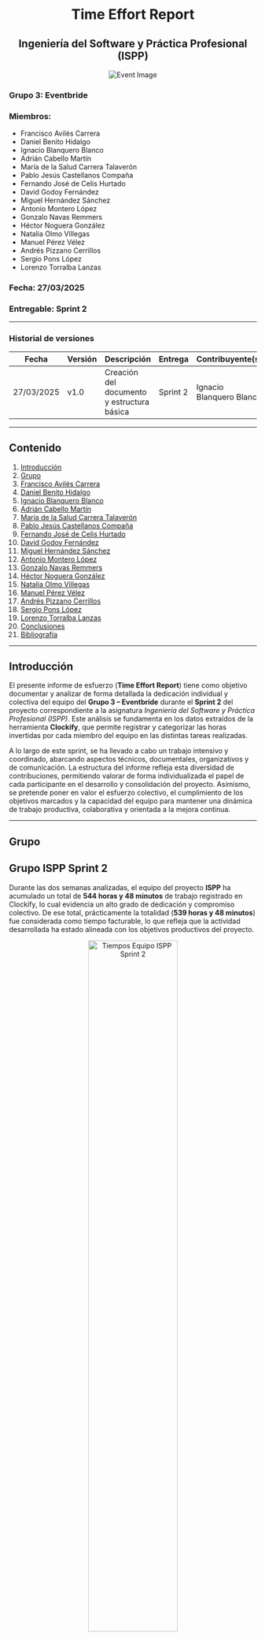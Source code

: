 # <center>Time Effort Report</center>
## <center>Ingeniería del Software y Práctica Profesional (ISPP)</center>
<center><img src="https://iili.io/3BcQ3YJ.md.png" alt="Event Image"></center>

### Grupo 3: Eventbride

### Miembros:
- Francisco Avilés Carrera
- Daniel Benito Hidalgo
- Ignacio Blanquero Blanco
- Adrián Cabello Martín
- María de la Salud Carrera Talaverón
- Pablo Jesús Castellanos Compaña
- Fernando José de Celis Hurtado
- David Godoy Fernández
- Miguel Hernández Sánchez
- Antonio Montero López
- Gonzalo Navas Remmers
- Héctor Noguera González
- Natalia Olmo Villegas
- Manuel Pérez Vélez
- Andrés Pizzano Cerrillos
- Sergio Pons López
- Lorenzo Torralba Lanzas

### Fecha: 27/03/2025

### Entregable: Sprint 2

---

### Historial de versiones

| Fecha      | Versión | Descripción                                | Entrega  | Contribuyente(s)                    |
|------------|---------|--------------------------------------------|----------|-------------------------------------|
| 27/03/2025 | v1.0    | Creación del documento y estructura básica | Sprint 2 | Ignacio Blanquero Blanco |

---

## Contenido
1. [Introducción](#intro)
2. [Grupo](#group)
3. [Francisco Avilés Carrera](#id1)
4. [Daniel Benito Hidalgo](#id2)
5. [Ignacio Blanquero Blanco](#id3)
6. [Adrián Cabello Martín](#id4)
7. [María de la Salud Carrera Talaverón](#id5)
8. [Pablo Jesús Castellanos Compaña](#id6)
9. [Fernando José de Celis Hurtado](#id7)
10. [David Godoy Fernández](#id8)
11. [Miguel Hernández Sánchez](#id9)
12. [Antonio Montero López](#id10)
13. [Gonzalo Navas Remmers](#id11)
14. [Héctor Noguera González](#id12)
15. [Natalia Olmo Villegas](#id13)
16. [Manuel Pérez Vélez](#id14)
17. [Andrés Pizzano Cerrillos](#id15)
18. [Sergio Pons López](#id16)
19. [Lorenzo Torralba Lanzas](#id17)
20. [Conclusiones](#concl)
21. [Bibliografía](#bib)

---

<div id='intro'></div>

## Introducción

El presente informe de esfuerzo (**Time Effort Report**) tiene como objetivo documentar y analizar de forma detallada la dedicación individual y colectiva del equipo del **Grupo 3 – Eventbride** durante el **Sprint 2** del proyecto correspondiente a la asignatura *Ingeniería del Software y Práctica Profesional (ISPP)*. Este análisis se fundamenta en los datos extraídos de la herramienta **Clockify**, que permite registrar y categorizar las horas invertidas por cada miembro del equipo en las distintas tareas realizadas.

A lo largo de este sprint, se ha llevado a cabo un trabajo intensivo y coordinado, abarcando aspectos técnicos, documentales, organizativos y de comunicación. La estructura del informe refleja esta diversidad de contribuciones, permitiendo valorar de forma individualizada el papel de cada participante en el desarrollo y consolidación del proyecto. Asimismo, se pretende poner en valor el esfuerzo colectivo, el cumplimiento de los objetivos marcados y la capacidad del equipo para mantener una dinámica de trabajo productiva, colaborativa y orientada a la mejora continua.

---

<div id='group'></div>

## Grupo

## Grupo ISPP Sprint 2

Durante las dos semanas analizadas, el equipo del proyecto **ISPP** ha acumulado un total de **544 horas y 48 minutos** de trabajo registrado en Clockify, lo cual evidencia un alto grado de dedicación y compromiso colectivo. De ese total, prácticamente la totalidad (**539 horas y 48 minutos**) fue considerada como tiempo facturable, lo que refleja que la actividad desarrollada ha estado alineada con los objetivos productivos del proyecto.

<p align="center">
  <img src="https://iili.io/3uIeeUb.md.png" alt="Tiempos Equipo ISPP Sprint 2" style="width: 60%">
</p>
<p align="center"><strong>Imagen 1: Tiempos totales del equipo – Sprint 2</strong></p>


En términos de naturaleza de las tareas, el equipo ha abordado una amplia gama de actividades:

- **Desarrollo de funcionalidades (features):** destacan tareas como la gestión de planes premium y freemium, el control de accesos, la gestión de listas de invitados, cancelaciones de servicios, chat, workflows y soporte técnico. Estas tareas han sido prioritarias y reflejan el avance funcional del producto.

- **Documentación:** se ha realizado una labor extensa en la elaboración y actualización de documentos clave como presentaciones, acuerdos de compromiso, condiciones de uso, métricas, evaluaciones de rendimiento y documentos internos de coordinación.

- **Actividades de marketing:** se ha trabajado activamente en la creación de contenido para redes sociales, vídeos demostrativos, storyboard de presentaciones y diálogos para demos, evidenciando un esfuerzo significativo en la difusión y visibilidad del proyecto.

- **Reuniones y coordinación:** se han registrado numerosas reuniones generales, de subgrupos, de jefes, de reestimación de sprint y de planificación, reflejando una dinámica organizativa sólida y continua.

- **Tareas de soporte y testing:** se ha dedicado tiempo al testing del sistema, la validación de formularios, corrección de errores en despliegue y ajustes de UI, garantizando así la calidad del producto.

- **Tareas académicas y de formación:** se han incluido sesiones de clase, visualización de píldoras teóricas y actividades de revisión conjunta, integrando el desarrollo del proyecto con el componente formativo.

Finalmente, cabe destacar el tiempo invertido en la preparación de entregables y presentaciones clave, así como en la gestión del feedback, lo cual ha permitido mantener una visión iterativa del progreso y fomentar la mejora continua.

En conclusión, el equipo ISPP ha demostrado una excelente organización y una implicación global sobresaliente, distribuyendo su tiempo de manera equilibrada entre desarrollo técnico, gestión documental, marketing y coordinación. El rendimiento global durante este periodo ha sido muy elevado, reflejando un entorno de trabajo activo, productivo y colaborativo.

---

<div id='id1'></div>

## Francisco Avilés Carrera

**Periodo de análisis:** 14/03/2025 – 28/03/2025  
**Horas totales registradas:** 31 horas, 25 minutos y 18 segundos

<p align="center">
  <img src="https://iili.io/3uzUuX2.md.png" alt="Tiempos Francisco Avilés Carrera" style="width: 45%">
</p>
<p align="center"><strong>Imagen 2: Tiempos Francisco Avilés Carrera</strong></p>

Francisco Avilés Carrera ha desempeñado un papel activo y equilibrado durante el Sprint 2 del proyecto ISPP, combinando tareas técnicas, coordinación de equipo, documentación y participación en reuniones. Su versatilidad le ha permitido intervenir eficazmente en distintas áreas del proyecto, contribuyendo tanto a los entregables funcionales como a la gestión organizativa del grupo.

Desde el punto de vista técnico, ha trabajado en funcionalidades relevantes como la edición de perfil y la reserva de contratación de servicios. Su implicación en estas tareas, llevadas a cabo de forma fragmentada pero constante, ha sido esencial para el desarrollo del backend de la plataforma y su integración con el frontend.

En lo que respecta a documentación, ha invertido numerosas horas en la corrección y revisión de documentos clave del proyecto. Ha actualizado la presentación, trabajado en la evaluación del rendimiento y revisado informes como el _"costsAnalysis.md"_ y el _"Deliverable Failure Conditions"_. Esta labor demuestra una preocupación clara por la coherencia, el detalle y la calidad de los textos que respaldan el trabajo del equipo.

Además, Francisco ha tenido un rol destacado en la coordinación interna, participando activamente en el reparto de tareas. Su labor organizativa ha sido fundamental para el buen avance del sprint, asegurando que cada miembro del equipo tuviera asignaciones claras y tiempos equilibrados.

Ha asistido de forma continuada a todas las reuniones del grupo, incluidas aquellas destinadas a planificación, revisión y toma de decisiones estratégicas. Su presencia constante en estos encuentros denota un alto nivel de compromiso con la dinámica colaborativa del equipo.

Asimismo, ha participado en píldoras educativas y sesiones formativas relacionadas con la estimación de costes, _testing_ y acuerdos con el cliente, lo que evidencia su interés por ampliar su visión del proyecto y aplicar este conocimiento en tareas concretas.

**En conclusión**, Francisco Avilés Carrera ha contribuido de forma significativa al sprint desde múltiples frentes, combinando con eficacia sus capacidades técnicas, organizativas y documentales. Su trabajo ha sido clave para mantener el orden, la calidad y la fluidez del desarrollo del proyecto.


<div id='id2'></div>

## Daniel Benito Hidalgo

**Periodo de análisis:** 14/03/2025 – 28/03/2025  
**Horas totales registradas:** 31 horas, 35 minutos y 14 segundos

<p align="center">
  <img src="https://iili.io/3uz6vat.md.png" alt="Tiempos Daniel Benito Hidalgo" style="width: 45%">
</p>
<p align="center"><strong>Imagen 3: Tiempos Daniel Benito Hidalgo</strong></p>

Daniel Benito Hidalgo ha mantenido una participación destacada y multifacética durante el Sprint 2 del proyecto ISPP, con un fuerte enfoque en la preparación de presentaciones, tareas de marketing y documentación. Su perfil comunicativo y organizativo ha sido esencial para transmitir los avances del equipo de forma clara y profesional, tanto interna como externamente.

Una parte considerable de su dedicación se ha centrado en la preparación de la presentación del sprint, tanto a nivel de contenido como en su exposición. Ha invertido tiempo en ensayar el _"killer opener"_, realizar y actualizar las diapositivas, y coordinar aspectos visuales y narrativos del material presentado. Esta preparación rigurosa ha permitido al equipo transmitir los resultados del sprint de forma efectiva.

En el ámbito del marketing, Daniel ha sido uno de los principales impulsores de la elaboración del storyboard y de la grabación de vídeos demostrativos. Ha trabajado en tareas como la creación del diálogo de la demo y la grabación de vídeos promocionales, mostrando una clara orientación hacia la comunicación visual y el impacto del producto en su presentación pública.

Asimismo, ha contribuido de manera significativa a la documentación del proyecto, redactando acuerdos y evaluaciones de usuarios piloto, así como elaborando presentaciones intermedias y materiales de apoyo. También ha estado involucrado en la creación y análisis de encuestas para usuarios piloto, lo que evidencia su compromiso con la mejora continua del producto a través del _feedback_.

Desde el punto de vista técnico, ha realizado tareas específicas como la inclusión de SonarQube en el proyecto y la configuración de archivos `.properties` y `.yml`, demostrando una base técnica sólida que complementa su perfil comunicativo.

En cuanto a coordinación, ha estado presente en las reuniones de grupo, tanto de planificación como de seguimiento. Su implicación en estas sesiones ha sido clave para mantener la cohesión entre las áreas del equipo y facilitar una ejecución fluida de las tareas.

**En conclusión**, Daniel Benito Hidalgo ha desempeñado un papel esencial en el área de comunicación del proyecto, sin dejar de lado tareas técnicas y organizativas. Su capacidad para articular ideas, representar al equipo y mantener un flujo constante de documentación ha sido crucial para la proyección y estructuración del sprint.

<div id='id3'></div>

## Ignacio Blanquero Blanco

**Periodo de análisis:** 14/03/2025 – 28/03/2025  
**Horas totales registradas:** 24 horas, 27 minutos y 50 segundos

<p align="center">
  <img src="https://iili.io/3uzLAlV.md.png" alt="Tiempos Ignacio Blanquero Blanco" style="width: 45%">
</p>
<p align="center"><strong>Imagen 4: Tiempos Ignacio Blanquero Blanco</strong></p>

Ignacio Blanquero Blanco ha mantenido una participación constante y enfocada durante el Sprint 2 del proyecto ISPP, con especial dedicación a la documentación del proyecto y al desarrollo técnico de funcionalidades relacionadas con el mapa interactivo, el _testing_ del sistema y la gestión del conocimiento del equipo. Su trabajo ha estado marcado por una actitud meticulosa y un compromiso con la calidad de los entregables.

En el plano técnico, ha sido responsable de la implementación de la funcionalidad de mapas, a la que ha dedicado varias sesiones intensivas que abarcaron desde el desarrollo inicial hasta su finalización. Asimismo, ha realizado tareas de _testing_ del sistema, asegurando la funcionalidad y estabilidad de las características desarrolladas, con pruebas distribuidas en distintas franjas horarias, lo que evidencia un enfoque metódico y progresivo.

Su implicación con la documentación ha sido notable. Ha trabajado en la elaboración del informe de uso de la inteligencia artificial, la actualización de actas de reuniones y la redacción del informe de esfuerzo (_Time Effort Report_) correspondiente a la mitad del sprint. Además, ha colaborado en la actualización de documentos técnicos como el _Knowledge Base Report_ y el _changelog_, contribuyendo a mantener un repositorio actualizado y útil para todo el equipo.

Ignacio ha mostrado también una preocupación activa por el análisis y gestión del _feedback_, dedicando sesiones específicas a transformar comentarios recibidos en mejoras concretas documentadas. Esta labor ha sido crucial para mantener un ciclo de mejora continua dentro del equipo y fortalecer la comunicación con los agentes implicados.

Ha participado en reuniones claves del sprint, incluyendo la del 15 de marzo, así como en sesiones formativas, lo cual ha reforzado su alineación con los objetivos generales del proyecto. Su asistencia a las clases y su implicación en el repositorio documental lo sitúan como un nexo entre el trabajo técnico y el conocimiento compartido del grupo.

**En resumen**, Ignacio Blanquero Blanco ha desempeñado un rol técnico y documental equilibrado, apoyando tanto la evolución funcional del sistema como la construcción de una base de conocimiento sólida y accesible. Su perfil organizado, analítico y colaborativo ha resultado muy valioso para el avance estructurado del sprint.


<div id='id4'></div>

## Adrián Cabello Martín

**Periodo de análisis:** 14/03/2025 – 28/03/2025  
**Horas totales registradas:** 30 horas, 57 minutos y 56 segundos

<p align="center">
  <img src="https://iili.io/3uztqHN.md.png" alt="Tiempos Adrián Cabello Martín" style="width: 45%">
</p>
<p align="center"><strong>Imagen 5: Tiempos Adrián Cabello Martín</strong></p>

Adrián Cabello Martín ha tenido una participación sólida y versátil en el Sprint 2 del proyecto ISPP, centrando su esfuerzo en el desarrollo de funcionalidades críticas, en el soporte al sistema visual del proyecto y en la elaboración de material audiovisual promocional. Su trabajo ha estado marcado por una gran constancia técnica y una implicación activa en la dinámica del equipo.

En el área de desarrollo, Adrián ha sido responsable de implementar y mejorar funcionalidades como el sistema de gestión de múltiples eventos asociados a un mismo servicio, el sistema de reservas y la plataforma de pagos. Además, ha trabajado en el diseño e integración de los planes _premium_ y _freemium_, mostrando una gran capacidad para abordar funcionalidades de distinta índole, tanto en lógica de _backend_ como en su visualización.

También ha dedicado tiempo a corregir y pulir la interfaz de usuario, con especial atención al detalle visual, lo cual ha mejorado la experiencia de navegación y ha permitido consolidar una estética homogénea y funcional en la plataforma. Esta labor se complementa con su participación en tareas de integración de elementos visuales para la demo del sprint.

En el plano audiovisual, ha contribuido activamente en la grabación y edición de vídeos demostrativos, colaborando con el equipo de marketing. Su implicación en esta área ha sido crucial para mostrar de forma clara y atractiva los avances del proyecto ante _stakeholders_ y profesores.

Ha participado también en reuniones clave del sprint, incluidas las de retrospectiva y coordinación, mostrando siempre una actitud colaborativa. Además, ha asistido a sesiones formativas y ha trabajado en tareas documentales, como la preparación de informes de reunión y revisiones técnicas relacionadas con sus tareas.

**En conclusión**, Adrián Cabello Martín ha mantenido una participación técnica intensa y bien distribuida a lo largo del sprint, destacando por su enfoque integral que combina programación, diseño, producción audiovisual y trabajo colaborativo. Su perfil técnico y proactivo ha sido decisivo para el desarrollo y presentación del producto.

<div id='id5'></div>

## María de la Salud Carrera Talaverón

**Periodo de análisis:** 14/03/2025 – 28/03/2025  
**Horas totales registradas:** 24 horas, 50 minutos y 43 segundos

<p align="center">
  <img src="https://iili.io/3uzbpNS.md.png" alt="Tiempos María de la Salud Carrera Talaverón" style="width: 45%">
</p>
<p align="center"><strong>Imagen 6: Tiempos María de la Salud Carrera Talaverón</strong></p>

Durante el Sprint 2 del proyecto ISPP, María de la Salud Carrera Talaverón ha desarrollado una labor destacada en el ámbito de la documentación y coordinación de tareas, complementada con intervenciones puntuales en desarrollo y participación activa en reuniones clave del equipo. Su enfoque ha estado orientado a asegurar la calidad de los entregables documentales y facilitar el trabajo colaborativo.

Uno de los pilares de su contribución ha sido la actualización y mejora continua de documentos clave del sprint. Ha trabajado extensamente en el análisis cualitativo y cuantitativo, elaborando y corrigiendo versiones sucesivas para reflejar el estado real del proyecto. Asimismo, ha intervenido en la redacción del documento de métricas, la _performance evaluation_ y el _commitment agreement_, mostrando atención al detalle y compromiso con la consistencia de los informes del equipo.

En el terreno de la coordinación, María ha asumido la revisión de tareas y la organización del repositorio de documentación, velando por la trazabilidad de las acciones realizadas. Ha gestionado también aspectos vinculados a las políticas de ramificación del repositorio y ha participado en la reestimación de tiempos durante el sprint, lo cual ha sido clave para mantener la planificación adaptativa del equipo.

Desde el punto de vista técnico, ha contribuido a funcionalidades como la recepción de notificaciones y la realización de lanzamientos intermedios (_releases_), así como a pequeñas correcciones relacionadas con la infraestructura del proyecto. Aunque estas tareas no han sido las más recurrentes en su actividad, demuestran su disposición a colaborar también en el plano técnico cuando ha sido requerido.

En cuanto a reuniones, María ha asistido regularmente a todas las convocatorias relevantes del sprint, incluyendo reuniones de equipo, retrospectivas y sesiones con los jefes de grupo. Su presencia en estos encuentros ha sido constante y valiosa para asegurar la alineación de tareas y la toma conjunta de decisiones.

**En conclusión**, María de la Salud Carrera Talaverón ha tenido un papel fundamental en la organización documental y en la planificación del sprint, contribuyendo de manera decisiva a la estructura, revisión y comunicación de los entregables. Su perfil metódico, proactivo y colaborativo ha sido esencial para el buen funcionamiento del equipo.

<div id='id6'></div>

## Pablo Jesús Castellanos Compaña

**Periodo de análisis:** 14/03/2025 – 28/03/2025  
**Horas totales registradas:** 62 horas, 13 minutos y 33 segundos

<p align="center">
  <img src="https://iili.io/3uzpi3G.md.png" alt="Tiempos Pablo Jesús Castellanos Compaña" style="width: 45%">
</p>
<p align="center"><strong>Imagen 7: Tiempos Pablo Jesús Castellanos Compaña</strong></p>

Durante el Sprint 2 del proyecto ISPP, Pablo Jesús Castellano Compaña ha demostrado una implicación destacada, con una de las cargas horarias más elevadas del equipo. Su participación se ha distribuido de forma equilibrada entre tareas de desarrollo, coordinación, documentación y preparación de presentaciones clave.

En el ámbito técnico, Pablo ha estado profundamente involucrado en la implementación de funcionalidades vinculadas a la gestión de planes _premium_ y _freemium_. Estas tareas han requerido un trabajo continuo durante varios días consecutivos, reflejando un enfoque metódico y orientado a resultados. También ha contribuido a la mejora de la interfaz de usuario, ajustándola a los requerimientos del sprint.

Además de sus aportaciones técnicas, ha asumido un papel relevante en la preparación de documentos y presentaciones, dedicando más de seis horas a esta última actividad entre los días 20 y 21 de marzo. Estas acciones fueron clave para la correcta comunicación del estado del proyecto ante el grupo y los supervisores.

Un elemento diferencial en su desempeño ha sido su rol de coordinación. Pablo ha gestionado la entrega de tareas, la revisión de documentos y la organización del repositorio de conocimiento compartido. Su participación en reuniones de planificación, tanto con el equipo como con los jefes de grupo, ha sido constante, y ha contribuido de forma significativa a la cohesión y orientación del equipo.

En cuanto a documentación, ha intervenido en la corrección y actualización de diversos archivos, incluyendo actas, acuerdos y elementos clave del repositorio documental. Asimismo, ha participado activamente en la creación y revisión de materiales relacionados con la gestión del _feedback_ y la planificación del sprint.

Pablo también ha colaborado en tareas de marketing, como la elaboración del _storyboard_ y la coordinación de actividades en torno al diseño y promoción de funcionalidades de la plataforma.

**En resumen**, la actividad de Pablo Jesús Castellano Compaña durante el Sprint 2 ha sido sobresaliente tanto en cantidad como en diversidad. Su perfil técnico se complementa con una sólida capacidad de organización, coordinación y documentación, lo cual lo posiciona como un miembro fundamental para la consecución de los objetivos del equipo.

<div id='id7'></div>

## Fernando José de Celis Hurtado

**Periodo de análisis:** 14/03/2025 – 28/03/2025  
**Horas totales registradas:** 26 horas, 43 minutos y 58 segundos

<p align="center">
  <img src="https://iili.io/3uId3f1.md.png" alt="Tiempos Fernando José de Celis Hurtado" style="width: 45%">
</p>
<p align="center"><strong>Imagen 8: Tiempos Fernando José de Celis Hurtado</strong></p>


Fernando José de Celis Hurtado ha tenido una participación destacada durante el Sprint 2 del proyecto ISPP, con un equilibrio notable entre tareas de desarrollo, documentación, producción de contenido audiovisual y asistencia a reuniones de coordinación y formación. Su perfil multidisciplinar ha sido un activo valioso para el avance técnico y comunicativo del equipo.

En el ámbito técnico, Fernando ha trabajado en la implementación de la funcionalidad de creación y gestión de listas de invitados, distribuyendo el desarrollo en varias sesiones consecutivas. Esta funcionalidad es clave dentro del flujo del sistema, y su correcta ejecución refleja la capacidad de Fernando para abordar tareas con lógica compleja y de integración transversal.

Su contribución en el área de documentación ha sido igualmente significativa. Ha actualizado documentos legales como los términos y condiciones, el _customer agreement_ y el fichero _revision.md_, lo cual pone de manifiesto su atención al detalle y su implicación en asegurar que los aspectos formales del proyecto estén bien cubiertos.

Uno de los aspectos más relevantes de su actividad ha sido su trabajo en el área de marketing. Ha colaborado de forma intensiva en la elaboración del vídeo de presentación de la empresa y de la demo intermedia del sprint. Su participación en la creación, grabación y montaje de los vídeos ha supuesto una importante inversión de tiempo, que ha culminado en un material audiovisual representativo y profesional.

Fernando también ha mantenido una asistencia constante a las reuniones del equipo, tanto generales como específicas del área de marketing. Estas sesiones han permitido coordinar esfuerzos y tomar decisiones clave para el desarrollo del sprint. Asimismo, ha asistido a sesiones de clase, lo que contribuye a contextualizar su trabajo dentro del marco académico del proyecto.

**En resumen**, Fernando José de Celis Hurtado ha desempeñado un rol integral dentro del equipo, equilibrando eficazmente la programación, la documentación y el marketing. Su compromiso, capacidad técnica y versatilidad han sido esenciales para el desarrollo del sprint y la cohesión del equipo.

<div id='id8'></div>

## David Godoy Fernández

**Periodo de análisis:** 14/03/2025 – 28/03/2025  
**Horas totales registradas:** 23 horas, 55 minutos y 37 segundos

<p align="center">
  <img src="https://iili.io/3uI3Cnp.md.png" alt="Tiempos David Godoy Fernández" style="width: 45%">
</p>
<p align="center"><strong>Imagen 9: Tiempos David Godoy Fernández</strong></p>


Durante el Sprint 2 del proyecto ISPP, David Godoy Fernández ha mostrado una implicación destacada en el área de desarrollo, trabajando de forma constante en tareas técnicas vinculadas a funcionalidades esenciales del sistema, al tiempo que ha participado activamente en reuniones y tareas formativas y de documentación.

Una parte sustancial de su actividad ha estado centrada en el desarrollo de funcionalidades relacionadas con la gestión de eventos y servicios. Entre ellas, destaca la capacidad de gestionar múltiples eventos con un mismo servicio y la creación de listas de invitados, dos funcionalidades clave para la escalabilidad y personalización del sistema. Además, ha colaborado en tareas vinculadas al sistema de edición de servicios y al módulo de mensajería (_chat_), demostrando versatilidad y adaptación a distintos contextos técnicos.

David también ha contribuido de forma relevante a la documentación del proyecto, trabajando en la elaboración del documento de evaluación de usuarios piloto (_userPilotPerformanceEvaluation_), lo que refleja su capacidad de análisis y comprensión de métricas de rendimiento del sistema desde la perspectiva del usuario.

En el plano organizativo, ha participado en varias reuniones del equipo, incluida la del 26 de marzo, así como en sesiones formativas y píldoras educativas. Su presencia constante en estos espacios demuestra un compromiso con el seguimiento del sprint y la comunicación interna del grupo.

Asimismo, ha mostrado interés por aspectos relacionados con la estrategia de marketing, interviniendo puntualmente en actividades orientadas a la promoción del sistema, aunque su implicación principal ha estado centrada en el desarrollo técnico.

**En resumen**, David Godoy Fernández ha sido un miembro activo en la evolución funcional del sistema, aportando en áreas clave del _backend_, colaborando en documentación analítica y manteniéndose involucrado en los procesos de coordinación y aprendizaje del grupo. Su perfil técnico y su constancia lo convierten en un componente fundamental para el equipo.

<div id='id9'></div>

## Miguel Hernández Sánchez

**Periodo de análisis:** 14/03/2025 – 28/03/2025  
**Horas totales registradas:** 36 horas, 40 minutos y 53 segundos

<p align="center">
  <img src="https://iili.io/3uIKoYX.md.png" alt="Tiempos Miguel Hernández Sánchez" style="width: 45%">
</p>
<p align="center"><strong>Imagen 10: Tiempos Miguel Hernández Sánchez</strong></p>


Miguel Hernández Sánchez ha tenido una participación activa y sólida durante el Sprint 2 del proyecto ISPP, destacando principalmente por su implicación técnica en el desarrollo de funcionalidades clave de la plataforma. Su trabajo se ha centrado en la implementación y mantenimiento de componentes relacionados con la mensajería (_chat_), la cancelación de servicios y la gestión de listas de invitados.

El desarrollo del sistema de _chat_ ha sido una de sus contribuciones principales, a la que ha dedicado numerosas sesiones de trabajo consecutivas entre los días 23 y 26 de marzo. Esta funcionalidad ha requerido un alto grado de atención a la integración con otros módulos, así como pruebas continuas para garantizar la estabilidad del sistema. Igualmente, ha abordado con eficacia la implementación del proceso de cancelación de servicios y la gestión de relaciones entre entidades, como la correspondiente a los servicios y las valoraciones de usuarios.

Además de su labor técnica, Miguel ha participado activamente en la preparación de la presentación del proyecto. Esta tarea ha ocupado varias sesiones entre el 20 y el 21 de marzo, reflejando su compromiso con la correcta comunicación de los avances del equipo. Su colaboración en este ámbito ha sido clave para transmitir los aspectos técnicos de forma clara y estructurada.

En cuanto a reuniones, ha asistido a todas las convocadas a lo largo del sprint, incluyendo sesiones generales del equipo y reuniones específicas de seguimiento. Su presencia continua en estos encuentros demuestra un compromiso firme con la coordinación y la comunicación dentro del grupo.

Cabe destacar también su involucramiento en tareas de documentación, tales como la preparación del código de conducta y la actualización de ficheros de presentación. Si bien estas tareas han supuesto un menor volumen de horas, reflejan una actitud colaborativa y orientada al cumplimiento de estándares del proyecto.

**En resumen**, Miguel Hernández Sánchez ha contribuido de forma significativa al desarrollo técnico del proyecto, especialmente en funcionalidades relacionadas con la comunicación entre usuarios y la gestión de servicios. Su responsabilidad, constancia y capacidad técnica lo convierten en un recurso valioso para el equipo.

<div id='id10'></div>

## Antonio Montero López

**Periodo de análisis:** 14/03/2025 – 28/03/2025  
**Horas totales registradas:** 23 horas, 31 minutos

<p align="center">
  <img src="https://iili.io/3uIq3fp.md.png" alt="Tiempos Antonio Montero López" style="width: 45%">
</p>
<p align="center"><strong>Imagen 11: Tiempos Antonio Montero López</strong></p>


Antonio Montero López ha tenido una participación activa y equilibrada durante el Sprint 2 del proyecto ISPP, desarrollando tareas en las áreas de desarrollo técnico, documentación, marketing y coordinación de presentaciones. Su enfoque ha sido polivalente, demostrando tanto habilidades técnicas como organizativas y comunicativas.

Desde el punto de vista técnico, Antonio ha contribuido al desarrollo de la funcionalidad de validación de formularios, a la que ha dedicado más de tres horas de trabajo concentrado. Esta labor ha sido clave para asegurar la calidad del sistema de entrada de datos, reforzando la experiencia de usuario en el _frontend_ de la plataforma.

En el área de marketing, ha trabajado en la creación del dominio y los correos corporativos, así como en tareas relacionadas con la investigación y gestión del _storyboard_ para la presentación del producto. Su trabajo en este ámbito ha sido esencial para dotar al proyecto de una imagen profesional y coherente, reforzando la identidad del equipo frente a usuarios y _stakeholders_.

También ha participado activamente en la preparación de la presentación del sprint. Ha invertido tiempo en la revisión de documentos y en la organización de contenidos, mostrando compromiso con la calidad de la comunicación y la puesta en escena de los avances del grupo.

En cuanto a documentación, ha redactado el manual de usuario, una tarea clave para la futura experiencia del cliente final. Este tipo de contribuciones reflejan una visión integral del proyecto, orientada tanto al desarrollo como al uso real del sistema.

Antonio ha estado presente en las reuniones de coordinación y retrospectiva del equipo, participando activamente en la toma de decisiones y en la organización del trabajo. Además, ha asistido a todas las sesiones formativas previstas en el marco del sprint, lo que refuerza su actitud de aprendizaje constante y mejora continua.

**En resumen**, Antonio Montero López ha demostrado ser un miembro polivalente y resolutivo, capaz de aportar valor en distintos frentes del proyecto. Su participación técnica, documental y organizativa ha resultado clave para consolidar tanto el producto como la cohesión del equipo.

<div id='id11'></div>

## Gonzalo Navas Remmers

**Periodo de análisis:** 14/03/2025 – 28/03/2025  
**Horas totales registradas:** 23 horas, 53 minutos y 50 segundos

<p align="center">
  <img src="https://iili.io/3uIBrnj.md.png" alt="Tiempos Gonzalo Navas Remmers" style="width: 45%">
</p>
<p align="center"><strong>Imagen 12: Tiempos Gonzalo Navas Remmers</strong></p>


Gonzalo Navas Remmers ha mantenido una participación sólida y técnica durante el Sprint 2 del proyecto ISPP, enfocando sus esfuerzos principalmente en el desarrollo de funcionalidades clave del sistema, así como en tareas de documentación y organización interna del equipo. Su perfil se ha caracterizado por un enfoque técnico orientado a resultados y por una implicación constante en la mejora del producto.

Su trabajo técnico ha estado centrado en la creación y gestión de listas de invitados, la implementación de la plataforma de pago final y la integración de un sistema de soporte técnico. Estas funcionalidades representan componentes esenciales del sistema, y Gonzalo ha demostrado dominio técnico en su ejecución, abordándolas de forma segmentada, precisa y sostenida en el tiempo. Además, ha corregido errores relacionados con los formularios del _frontend_ y ha realizado ajustes en la relación entre entidades del sistema, como la vinculación entre _ratings_, servicios y usuarios.

En paralelo, ha colaborado en tareas de documentación orientadas a la gestión de usuarios piloto y a la organización de pagos. También ha contribuido en sesiones de planificación para coordinar los esfuerzos del equipo, especialmente en lo referente al área de pagos, donde ha ayudado a definir una hoja de ruta para agilizar el trabajo.

Su presencia en reuniones ha sido continua, participando activamente en los encuentros del equipo y en sesiones de coordinación general. Estas reuniones han sido claves para mantener la alineación del grupo y tomar decisiones consensuadas respecto a la evolución del sprint.

Además, ha asistido a sesiones formativas del proyecto, como las píldoras educativas, reforzando su comprensión del marco general en el que se inscriben sus tareas técnicas. Su actitud receptiva y de aprendizaje constante ha favorecido la integración de nuevas ideas en su desarrollo diario.

**En conjunto**, Gonzalo Navas Remmers ha realizado una contribución técnica valiosa al proyecto, destacando por su eficiencia en la ejecución de funcionalidades críticas y por su capacidad para asumir responsabilidades con autonomía. Su trabajo ha reforzado la calidad técnica del sistema y ha permitido avanzar de forma sustancial en los objetivos del sprint.

<div id='id12'></div>

## Héctor Noguera González

**Periodo de análisis:** 14/03/2025 – 28/03/2025  
**Horas totales registradas:** 30 horas, 19 minutos y 30 segundos

<p align="center">
  <img src="https://iili.io/3uInLTF.md.png" alt="Tiempos Héctor Noguera González" style="width: 45%">
</p>
<p align="center"><strong>Imagen 13: Tiempos Héctor Noguera González</strong></p>


Héctor Noguera González ha desarrollado una actividad muy completa durante el Sprint 2 del proyecto ISPP, destacando principalmente en el área de desarrollo técnico, pero también con una notable implicación en la documentación y participación activa en reuniones y actividades formativas. Su trabajo ha sido clave para la consolidación de funcionalidades complejas y para el mantenimiento de una comunicación clara dentro del equipo.

En el área de desarrollo, Héctor ha estado profundamente implicado en la implementación de varias funcionalidades centrales, como el _chat_ interno de la plataforma y la gestión del plan _premium_. Su participación en estas tareas ha requerido no solo capacidad de programación, sino también un conocimiento integral de la arquitectura del sistema y sus relaciones. Asimismo, ha abordado con solvencia tareas relacionadas con la corrección de errores y ajustes en la lógica del _frontend_.

Una parte relevante de su tiempo también se ha destinado a la documentación, elaborando y actualizando archivos importantes como _problems.md_, _recompensas.md_ y el código de conducta del proyecto. Esta faceta de su trabajo refleja un compromiso claro con la calidad del proyecto, no solo en su ejecución funcional, sino también en la definición y comunicación de normas y procedimientos internos.

En cuanto a reuniones, ha asistido de forma constante a todas las sesiones de coordinación, planificación y retrospectiva. Esta participación demuestra una actitud colaborativa y proactiva, aportando a la cohesión del grupo y al correcto flujo de información. Además, su presencia en varias píldoras educativas evidencia un interés continuo por reforzar sus conocimientos y mantenerse alineado con la evolución del sprint.

También cabe destacar su implicación en tareas de investigación, especialmente relacionadas con la integración del _chat_, donde ha dedicado tiempo a explorar posibles soluciones y enfoques técnicos antes de su implementación. Este rasgo proactivo y reflexivo ha sido fundamental para lograr resultados robustos y funcionales.

**En conclusión**, Héctor Noguera González ha mantenido un equilibrio excelente entre la ejecución técnica, la documentación de procesos y la participación organizativa. Su capacidad para abordar tareas complejas con responsabilidad y claridad lo convierte en un integrante clave para el éxito del equipo.

<div id='id13'></div>

## Natalia Olmo Villegas

**Periodo de análisis:** 14/03/2025 – 28/03/2025  
**Horas totales registradas:** 50 horas, 44 minutos y 14 segundos

<p align="center">
  <img src="https://iili.io/3uIIGuS.md.png" alt="Tiempos Natalia Olmo Villegas" style="width: 45%">
</p>
<p align="center"><strong>Imagen 14: Tiempos Natalia Olmo Villegas</strong></p>


A lo largo del Sprint 2 del proyecto ISPP, Natalia Olmo Villegas ha llevado a cabo una participación altamente activa y diversificada, centrando sus esfuerzos principalmente en el área de _marketing_, así como en la producción audiovisual, documentación técnica y participación en reuniones clave para la organización del equipo.

Una parte esencial de su contribución ha sido la preparación, grabación y edición del vídeo de presentación del equipo. Esta tarea ha requerido una inversión significativa de tiempo, que se ha repartido en múltiples sesiones entre los días 24 y 26 de marzo. Natalia ha gestionado tanto aspectos técnicos como creativos del contenido audiovisual, garantizando una producción coherente y profesional que representa al grupo ante agentes externos.

En el área de documentación, Natalia ha redactado y editado varios documentos relevantes para el sprint. Entre ellos, destaca su implicación en la elaboración del acuerdo con el cliente (_Customer Agreement_), una tarea crítica que refleja tanto sus capacidades de redacción como su comprensión de los requisitos del proyecto. Además, ha estado involucrada en la coordinación de encuestas a usuarios piloto y en tareas de evaluación del rendimiento.

También ha tenido una presencia constante en reuniones de equipo y sesiones de planificación de sprint, sumando más de siete horas en actividades de coordinación interna. En dichas reuniones, ha participado activamente en la distribución de tareas, organización del trabajo de _marketing_ y revisión del avance de las distintas áreas del equipo.

En el plano técnico, Natalia ha contribuido puntualmente a tareas relacionadas con la interfaz de usuario y la reserva de servicios _backend_, lo que evidencia su disposición para colaborar de forma transversal con otras áreas del equipo cuando ha sido necesario.

**En definitiva**, Natalia Olmo Villegas ha tenido un rol clave en el ámbito de _marketing_ y comunicación, así como en la documentación del sprint. Su dedicación, versatilidad y capacidad organizativa han resultado esenciales para mantener la coherencia comunicativa del equipo y facilitar la visibilidad de sus avances tanto interna como externamente.

<div id='id14'></div>

## Manuel Pérez Vélez

**Periodo de análisis:** 14/03/2025 – 28/03/2025  
**Horas totales registradas:** 29 horas, 39 minutos y 45 segundos

<p align="center">
  <img src="https://iili.io/3uIRGUb.md.png" alt="Tiempos Manuel Pérez Vélez" style="width: 45%">
</p>
<p align="center"><strong>Imagen 15: Tiempos Manuel Pérez Vélez</strong></p>


Manuel Pérez Vélez ha desempeñado un papel versátil y comprometido durante el Sprint 2 del proyecto ISPP, combinando tareas de desarrollo, _marketing_, documentación y reuniones de coordinación. Su contribución ha sido clave en áreas donde se requería tanto precisión técnica como sensibilidad comunicativa, especialmente en la producción de contenido audiovisual y la gestión del entorno digital del proyecto.

En el ámbito de _marketing_, ha trabajado de forma activa en la planificación, grabación y edición de vídeos promocionales. Estas tareas ocuparon varias jornadas, en las que se implicó tanto en la parte técnica como en la creativa, garantizando la coherencia del mensaje con los objetivos del equipo. Además, contribuyó a la limpieza de la cuenta de Instagram del proyecto eliminando etiquetas innecesarias y gestionando el contenido visual.

Desde el punto de vista técnico, Manuel participó en el desarrollo de funcionalidades relacionadas con las notificaciones del sistema. Su intervención, distribuida en sesiones extensas y concentradas, refleja su capacidad de focalizarse en tareas específicas que requieren una implementación rigurosa y pruebas continuas.

También ha estado involucrado en la redacción de documentos de revisión de tareas, asegurando la trazabilidad y la calidad de los procesos internos del equipo. Estas acciones muestran una preocupación por el orden, la evaluación del trabajo realizado y la correcta comunicación entre los distintos miembros del grupo.

Su participación en reuniones ha sido constante, destacando especialmente en sesiones clave como la reunión de planificación de _marketing_ o los encuentros generales del equipo, incluyendo la retrospectiva y las sesiones con los jefes de grupo. Su presencia en estos espacios de diálogo colectivo ha contribuido a mantener el rumbo del sprint y alinear esfuerzos en las distintas áreas de trabajo.

**En resumen**, Manuel Pérez Vélez ha demostrado una implicación integral en el proyecto, destacando por su capacidad de adaptación a tareas diversas y su constancia en la ejecución de actividades tanto técnicas como comunicativas. Su perfil polivalente ha aportado valor en diferentes frentes del sprint.

<div id='id15'></div>

## Andrés Pizzano Cerrillos

**Periodo de análisis:** 14/03/2025 – 28/03/2025  
**Horas totales registradas:** 38 horas, 52 minutos y 56 segundos

<p align="center">
  <img src="https://iili.io/3uIY9i7.md.png" alt="Tiempos Andrés Pizzano Cerrillos" style="width: 45%">
</p>
<p align="center"><strong>Imagen 16: Tiempos Andrés Pizzano Cerrillos</strong></p>


Andrés Pizzano Cerrillos ha desarrollado una participación altamente técnica y constante durante el Sprint 2 del proyecto ISPP. Su trabajo se ha centrado principalmente en el desarrollo del sistema, con especial énfasis en la mejora de la interfaz de usuario, el control de accesos a rutas y la gestión de reservas, convirtiéndose en una figura clave dentro del equipo de desarrollo.

Una parte fundamental de su dedicación ha estado dirigida a la funcionalidad de reserva de contratación de servicios, que abordó con sesiones extensas y bien estructuradas. Asimismo, ha implementado controles de acceso para rutas dentro del sistema, lo que ha reforzado la seguridad y segmentación de funcionalidades según los perfiles de usuario. Estas tareas han requerido un conocimiento profundo del sistema y una capacidad técnica destacable.

Andrés también ha trabajado intensamente en tareas de mejora visual, dedicando múltiples jornadas a adaptar la interfaz gráfica de usuario para que se alineara con los requerimientos del sprint. Las modificaciones han sido constantes y detalladas, abarcando desde el diseño hasta la coherencia visual del sistema. Este trabajo ha contribuido significativamente a mejorar la experiencia de usuario de la plataforma.

Otro aspecto destacable ha sido su intervención en tareas de despliegue, en las que ha dedicado tiempo a solucionar problemas técnicos y asegurar que las nuevas funcionalidades pudieran ser integradas correctamente en el entorno de producción.

En cuanto a coordinación, ha participado en reuniones generales del equipo, incluyendo sesiones de planificación y retrospectiva. Además, ha asistido a las clases formativas del sprint, manteniéndose alineado con los objetivos académicos del proyecto.

**En resumen**, Andrés Pizzano Cerrillos ha sido una pieza clave dentro del equipo técnico, contribuyendo de forma directa a la estabilidad, seguridad y presentación del sistema. Su enfoque constante, técnico y meticuloso ha sido fundamental para cumplir con los objetivos del sprint y mantener la calidad del producto.

<div id='id16'></div>

## Sergio Pons López

**Periodo de análisis:** 14/03/2025 – 28/03/2025  
**Horas totales registradas:** 31 horas, 47 minutos y 47 segundos

<p align="center">
  <img src="https://iili.io/3uIlhmJ.md.png" alt="Tiempos Sergio Pons López" style="width: 45%">
</p>
<p align="center"><strong>Imagen 17: Tiempos Sergio Pons López</strong></p>


Durante el periodo comprendido entre el 14 y el 28 de marzo de 2025, Sergio Pons López ha registrado un total de 31 horas, 47 minutos y 47 segundos de trabajo en el Sprint 2 del proyecto ISPP. A lo largo de este tiempo, ha desempeñado un conjunto diverso de tareas distribuidas principalmente en tres ámbitos fundamentales: el desarrollo y _testing_ de funcionalidades, la documentación técnica y la participación activa en reuniones de coordinación del equipo.

En el área de desarrollo, una de sus contribuciones más destacadas ha sido la validación de formularios, a la que ha dedicado más de siete horas en distintas sesiones a lo largo de varios días. Esta tarea, inscrita dentro del bloque de "Tareas de Código y _Testing_", ha requerido intervenciones técnicas detalladas y una revisión minuciosa del comportamiento del sistema. Además, ha desarrollado la funcionalidad correspondiente al cálculo del coste total de eventos, invirtiendo en ella una sesión de más de una hora y veinte minutos el día 19 de marzo.

En lo que respecta a la documentación, Sergio ha mantenido un compromiso firme con la mejora de los entregables escritos del proyecto. Ha trabajado en la redacción y revisión de las retrospectivas del sprint, tanto la intermedia como la final, así como en la modificación del archivo _README_. También ha gestionado la consolidación del _feedback_ correspondiente a la semana 7 y ha participado en la evaluación del rendimiento del equipo. Estas tareas, que en su conjunto han sumado más de cinco horas, reflejan una preocupación constante por la trazabilidad y la calidad del soporte documental.

Asimismo, ha intervenido de manera activa en las reuniones de equipo, acumulando más de cuatro horas y media de participación en sesiones de coordinación celebradas los días 15, 19, 22 y 26 de marzo. Su presencia en estas reuniones ha sido esencial para asegurar la correcta planificación de tareas y el alineamiento de los objetivos comunes del grupo.

Además, ha colaborado en tareas complementarias de _marketing_, entre las que destaca la elaboración de contenido para redes sociales correspondiente a la semana 2. Esta actividad, realizada el 24 de marzo, supuso una inversión de más de tres horas y media y contribuyó a la difusión del trabajo del equipo.

**En conclusión**, la participación de Sergio Pons López en el Sprint 2 ha sido equilibrada y constante. Ha mostrado una implicación sólida en tareas técnicas críticas, una dedicación notable a la producción de documentación de calidad y una presencia comprometida en las reuniones de equipo. Su versatilidad y profesionalidad han sido clave para el progreso sostenido del sprint.

<div id='id17'></div>

## Lorenzo Torralba Lanzas

**Periodo de análisis:** 14/03/2025 – 28/03/2025  
**Horas totales registradas:** 26 horas, 46 minutos y 10 segundos

<p align="center">
  <img src="https://iili.io/3uIE2UP.md.png" alt="Tiempos Lorenzo Torralba Lanzas" style="width: 45%">
</p>
<p align="center"><strong>Imagen 18: Lorenzo Torralba Lanzas</strong></p>


Durante el Sprint 2 del proyecto ISPP, Lorenzo Torralba Lanzas ha desarrollado una labor técnica consistente, centrada principalmente en el desarrollo y ajuste de funcionalidades dentro del sistema. Su trabajo ha sido especialmente relevante en áreas relacionadas con la cancelación y eliminación de servicios, la creación y gestión de listas de invitados, y la implementación de _workflows_ específicos para la plataforma.

Su participación se ha caracterizado por sesiones técnicas continuadas en las que ha abordado tareas complejas como la integración de módulos de cancelación, la corrección de errores en la visualización de _ratings_ o la incorporación de elementos informativos en el pie de página del sitio web. Estas tareas, muchas de ellas relacionadas directamente con _issues_ del repositorio del equipo, muestran su capacidad para trabajar orientado a la resolución de incidencias concretas y mejoras funcionales.

Además, ha contribuido al desarrollo de la funcionalidad de eliminación de servicios, una tarea que ha abordado en varias etapas, demostrando una planificación organizada y una ejecución gradual de la lógica necesaria para su correcto funcionamiento. Asimismo, ha trabajado en la implementación de _workflows_, lo cual implica una visión más amplia de los procesos del sistema y su automatización.

Lorenzo también ha participado activamente en reuniones del equipo, en especial aquellas orientadas a la planificación y seguimiento del sprint. Su presencia constante en estas sesiones refleja su compromiso con la comunicación y la coordinación del grupo, aspectos clave para mantener la coherencia y el enfoque colectivo.

En términos formativos, también ha asistido a sesiones de píldoras educativas y ha dedicado tiempo al aprendizaje y la mejora continua, integrando este conocimiento en la ejecución técnica de sus tareas.

**En conjunto**, Lorenzo Torralba Lanzas ha mantenido una participación sólida en el desarrollo funcional del proyecto, aportando soluciones técnicas eficaces y mostrando una actitud resolutiva ante los retos del sprint. Su enfoque técnico y su implicación constante lo convierten en un colaborador fiable dentro del equipo.

<div id="concl"></div>

## Conclusiones

Tras el análisis de las contribuciones registradas por cada integrante del equipo durante el Sprint 2, se puede concluir que el **Grupo Eventbride** ha mostrado una implicación destacable y equilibrada en todas las áreas del proyecto. El volumen de horas dedicadas, junto con la diversidad de tareas asumidas, evidencia un alto nivel de compromiso, coordinación y responsabilidad compartida.

Cada miembro ha aportado desde sus competencias particulares, ya sea en el desarrollo de funcionalidades clave, la elaboración de documentación esencial, la producción audiovisual, la organización interna o la difusión del proyecto. Esta pluralidad de enfoques ha permitido que el producto evolucione de forma robusta y alineada con los objetivos establecidos.

Además, el análisis temporal ha puesto de manifiesto un uso eficiente del tiempo, priorizando las actividades de mayor impacto y manteniendo un enfoque ágil en la planificación y ejecución del trabajo. En conjunto, este informe refleja no solo el esfuerzo invertido, sino también la madurez del equipo en su proceso de desarrollo profesional y técnico dentro del marco de *ISPP*.


<div id='bib'></div>

## Bibliografía

Intencionalmente en blanco.
